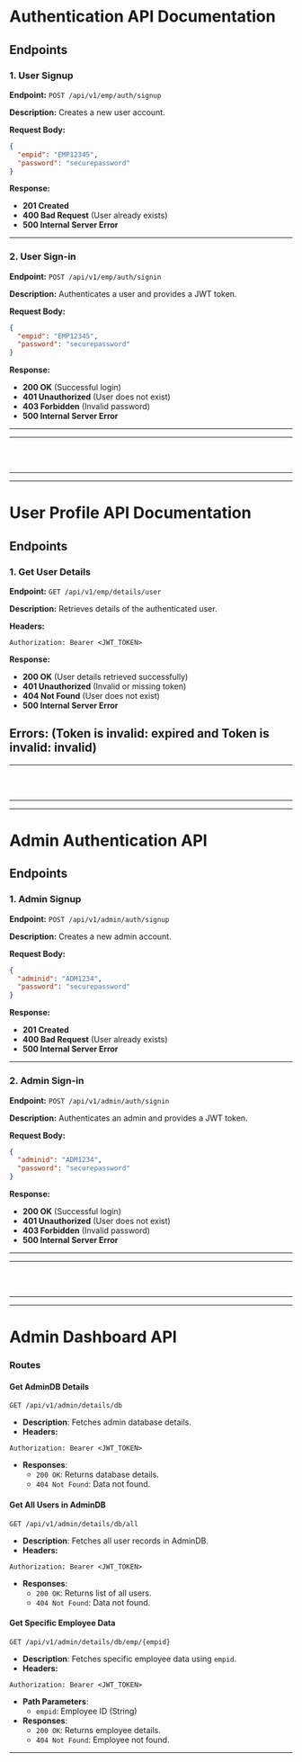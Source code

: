 # Authentication API Documentation

## Endpoints

### 1. User Signup

**Endpoint:** `POST /api/v1/emp/auth/signup`

**Description:** Creates a new user account.

**Request Body:**

```json
{
  "empid": "EMP12345",
  "password": "securepassword"
}
```

**Response:**

- **201 Created**
- **400 Bad Request** (User already exists)
- **500 Internal Server Error**

---

### 2. User Sign-in

**Endpoint:** `POST /api/v1/emp/auth/signin`

**Description:** Authenticates a user and provides a JWT token.

**Request Body:**

```json
{
  "empid": "EMP12345",
  "password": "securepassword"
}
```

**Response:**

- **200 OK** (Successful login)
- **401 Unauthorized** (User does not exist)
- **403 Forbidden** (Invalid password)
- **500 Internal Server Error**

---

---

<br/>
<br/>

---

---

# User Profile API Documentation

## Endpoints

### 1. Get User Details

**Endpoint:** `GET /api/v1/emp/details/user`

**Description:** Retrieves details of the authenticated user.

**Headers:**

```
Authorization: Bearer <JWT_TOKEN>
```

**Response:**

- **200 OK** (User details retrieved successfully)
- **401 Unauthorized** (Invalid or missing token)
- **404 Not Found** (User does not exist)
- **500 Internal Server Error**

## **Errors:** (Token is invalid: expired and Token is invalid: invalid)

---

<br/>
<br/>

---

---

# Admin Authentication API

## Endpoints

### 1. Admin Signup

**Endpoint:** `POST /api/v1/admin/auth/signup`

**Description:** Creates a new admin account.

**Request Body:**

```json
{
  "adminid": "ADM1234",
  "password": "securepassword"
}
```

**Response:**

- **201 Created**
- **400 Bad Request** (User already exists)
- **500 Internal Server Error**

---

### 2. Admin Sign-in

**Endpoint:** `POST /api/v1/admin/auth/signin`

**Description:** Authenticates an admin and provides a JWT token.

**Request Body:**

```json
{
  "adminid": "ADM1234",
  "password": "securepassword"
}
```

**Response:**

- **200 OK** (Successful login)
- **401 Unauthorized** (User does not exist)
- **403 Forbidden** (Invalid password)
- **500 Internal Server Error**

---

---

<br/>
<br/>

---

---

# Admin Dashboard API

### Routes

#### **Get AdminDB Details**

`GET /api/v1/admin/details/db`

- **Description**: Fetches admin database details.
- **Headers:**

```
Authorization: Bearer <JWT_TOKEN>
```

- **Responses**:
  - `200 OK`: Returns database details.
  - `404 Not Found`: Data not found.

#### **Get All Users in AdminDB**

`GET /api/v1/admin/details/db/all`

- **Description**: Fetches all user records in AdminDB.
- **Headers:**

```
Authorization: Bearer <JWT_TOKEN>
```

- **Responses**:
  - `200 OK`: Returns list of all users.
  - `404 Not Found`: Data not found.

#### **Get Specific Employee Data**

`GET /api/v1/admin/details/db/emp/{empid}`

- **Description**: Fetches specific employee data using `empid`.
- **Headers:**

```
Authorization: Bearer <JWT_TOKEN>
```

- **Path Parameters**:
  - `empid`: Employee ID (String)
- **Responses**:
  - `200 OK`: Returns employee details.
  - `404 Not Found`: Employee not found.

---
